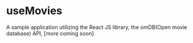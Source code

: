 <h1>useMovies</h1>

<p>A sample application utilizing the React JS library, the omDB(Open movie database) API, [more coming soon]</p>
